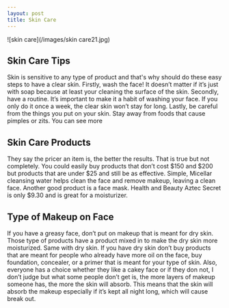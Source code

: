 ```yaml
---
layout: post
title: Skin Care
---
```


![skin care](/images/skin care21.jpg)

## Skin Care Tips

Skin is sensitive to any type of product and that's why should do these easy steps to have a clear skin. Firstly, wash the face! It doesn’t matter if it’s just with soap because at least your cleaning the surface of the skin. Secondly, have a routine. It’s important to make it a habit of washing your face. If you only do it once a week, the clear skin won’t stay for long. Lastly, be careful from the things you put  on your skin. Stay away from foods that cause pimples or zits. You can see more 

## Skin Care Products

They say the pricer an item is, the better the results. That is true but not completely. You could easily buy products that don’t cost $150 and $200 but products that are under $25 and still be as effective. Simple, Micellar cleansing water helps clean the face and remove makeup, leaving a clean face. Another good product is a face mask. Health and Beauty Aztec Secret is only $9.30 and is great for a moisturizer.

## Type of Makeup on Face

If you have a greasy face, don’t put on makeup that is meant for dry skin. Those type of products have a product mixed in to make the dry skin more moisturized. Same with dry skin. If you have dry skin don’t buy products that are meant for people who already have more oil on the face, buy foundation, concealer, or a primer that is meant for your type of skin. Also, everyone has a choice whether they like a cakey face or if they don not, I don’t judge but what some people don’t get is, the more layers of makeup someone has, the more the skin will absorb. This means that the skin will absorb the makeup especially if it’s kept all night long, which will cause break out.



